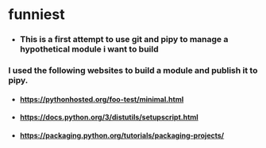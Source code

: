 # funniest
* ### This is a first attempt to use git and pipy to manage a hypothetical module i want to build

### I used the following websites to build a module and publish it to pipy.
* #### https://pythonhosted.org/foo-test/minimal.html
* #### https://docs.python.org/3/distutils/setupscript.html
* #### https://packaging.python.org/tutorials/packaging-projects/
